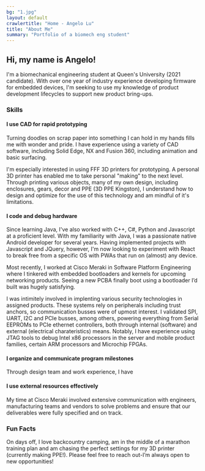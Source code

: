 ```yaml
---
bg: "1.jpg"
layout: default
crawlertitle: "Home - Angelo Lu"
title: "About Me"
summary: "Portfolio of a biomech eng student"
---
```

## Hi, my name is Angelo! 

I'm a biomechanical engineering student at Queen's University (2021 candidate). With over one year of industry experience developing firmware for embedded devices, I'm seeking to use my knowledge of product development lifecycles to support new product bring-ups.

### Skills
#### I use **CAD** for **rapid prototyping**
Turning doodles on scrap paper into something I can hold in my hands fills me with wonder and pride. I have experience using a variety of CAD software, including Solid Edge, NX and Fusion 360, including animation and basic surfacing.

I'm especially interested in using FFF 3D printers for prototyping. A personal 3D printer has enabled me to take personal "making" to the next level. Through printing various objects, many of my own design, including enclosures, gears, decor and PPE (3D PPE Kingston), I understand how to design  and optimize for the use of this technology and am mindful of it's limitations.

#### I **code** and **debug hardware**
Since learning Java, I've also worked with C++, C#, Python and Javascript at a proficient level. With my familiarity with Java, I was a passionate native Android developer for several years. Having implemented projects with Javascript and JQuery, however, I'm now looking to experiment with React to break free from a specific OS with PWAs that run on (almost) any device. 

Most recently, I worked at Cisco Meraki in Software Platform Engineering where I tinkered with embedded bootloaders and kernels for upcoming networking products. Seeing a new PCBA finally boot using a bootloader I’d built was hugely satisfying.

I was intimitely involved in implenting various security technologies in assigned products. These systems rely on peripherals including trust anchors, so communication busses were of upmost interest. I validated SPI, UART, I2C and PCIe busses, among others, powering everything from Serial EEPROMs to PCIe ethernet controllers, both through internal (software) and external (electrical charateristics) means. Notably, I have experience using JTAG tools to debug Intel x86 processors in the server and mobile product families, certain ARM processors and Microchip FPGAs.

#### I **organize** and **communicate** program milestones
Through design team and work experience, I have

#### I use **external resources** effectively
My time at Cisco Meraki involved extensive communication with engineers, manufacturing teams and vendors to solve problems and ensure that our deliverables were fully specified and on track.

### Fun Facts
On days off, I love backcountry camping, am in the middle of a marathon training plan and am chasing the perfect settings for my 3D printer (currently making PPE!). Please feel free to reach out-I’m always open to new opportunities!